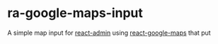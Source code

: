 # ra-google-maps-input


A simple map input for [react-admin](https://github.com/marmelab/react-admin) using  [react-google-maps](https://github.com/tomchentw/react-google-maps) that put 